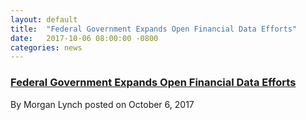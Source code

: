```yaml
---
layout: default
title:  "Federal Government Expands Open Financial Data Efforts"
date:   2017-10-06 08:00:00 -0800
categories: news
---
```

<h3><a href="http://www.truthinaccounting.org/news/detail/feds-expand-open-financial-data-efforts"
target="_blank">Federal Government Expands Open Financial Data Efforts</a>
</h3>

By Morgan Lynch posted on October 6, 2017
